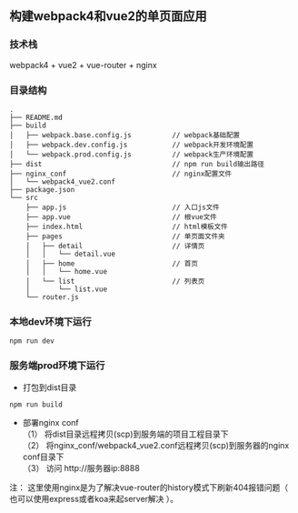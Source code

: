 ## 构建webpack4和vue2的单页面应用
### 技术栈
webpack4 + vue2 + vue-router + nginx

### 目录结构
```
.
├── README.md
├── build
│   ├── webpack.base.config.js          // webpack基础配置
│   ├── webpack.dev.config.js           // webpack开发环境配置
│   └── webpack.prod.config.js          // webpack生产环境配置
├── dist                                // npm run build输出路径
├── nginx_conf                          // nginx配置文件
│   └── webpack4_vue2.conf
├── package.json
└── src             
    ├── app.js                          // 入口js文件
    ├── app.vue                         // 根vue文件
    ├── index.html                      // html模板文件
    ├── pages                           // 单页面文件夹
    │   ├── detail                      // 详情页
    │   │   └── detail.vue
    │   ├── home                        // 首页
    │   │   └── home.vue
    │   └── list                        // 列表页
    │       └── list.vue
    └── router.js

```

### 本地dev环境下运行
```
npm run dev

```
### 服务端prod环境下运行
* 打包到dist目录
```
npm run build

```
* 部署nginx conf<br/>
（1） 将dist目录远程拷贝(scp)到服务端的项目工程目录下<br/>
（2） 将nginx_conf/webpack4_vue2.conf远程拷贝(scp)到服务器的nginx conf目录下<br/>
（3） 访问 http://服务器ip:8888

 注：
 这里使用nginx是为了解决vue-router的history模式下刷新404报错问题（ 也可以使用express或者koa来起server解决 ）。
